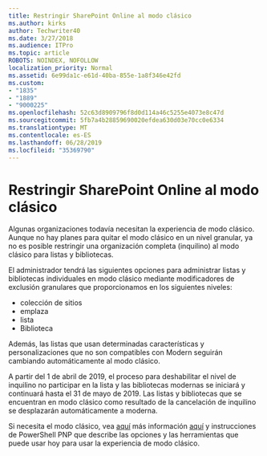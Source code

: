 ```yaml
---
title: Restringir SharePoint Online al modo clásico
ms.author: kirks
author: Techwriter40
ms.date: 3/27/2018
ms.audience: ITPro
ms.topic: article
ROBOTS: NOINDEX, NOFOLLOW
localization_priority: Normal
ms.assetid: 6e99da1c-e61d-40ba-855e-1a8f346e42fd
ms.custom:
- "1835"
- "1889"
- "9000225"
ms.openlocfilehash: 52c63d8909796f8d0d114a46c5255e4073e8c47d
ms.sourcegitcommit: 5fb7a4b28859690020efdea630d03e70cc0e6334
ms.translationtype: MT
ms.contentlocale: es-ES
ms.lasthandoff: 06/28/2019
ms.locfileid: "35369790"
---
```

# <a name="restrict-sharepoint-online-to-classic-mode"></a>Restringir SharePoint Online al modo clásico

Algunas organizaciones todavía necesitan la experiencia de modo clásico. Aunque no hay planes para quitar el modo clásico en un nivel granular, ya no es posible restringir una organización completa (inquilino) al modo clásico para listas y bibliotecas.

El administrador tendrá las siguientes opciones para administrar listas y bibliotecas individuales en modo clásico mediante modificadores de exclusión granulares que proporcionamos en los siguientes niveles:

- colección de sitios
- emplaza
- lista
- Biblioteca

Además, las listas que usan determinadas características y personalizaciones que no son compatibles con Modern seguirán cambiando automáticamente al modo clásico.

A partir del 1 de abril de 2019, el proceso para deshabilitar el nivel de inquilino no participar en la lista y las bibliotecas modernas se iniciará y continuará hasta el 31 de mayo de 2019.  Las listas y bibliotecas que se encuentran en modo clásico como resultado de la cancelación de inquilino se desplazarán automáticamente a moderna.

Si necesita el modo clásico, vea [aquí](https://docs.microsoft.com/sharepoint/dev/transform/modernize-userinterface-lists-and-libraries-optout) más información [aquí](https://techcommunity.microsoft.com/t5/Microsoft-SharePoint-Blog/Delivering-SharePoint-modern-experiences/ba-p/315023) y instrucciones de PowerShell PNP que describe las opciones y las herramientas que puede usar hoy para usar la experiencia de modo clásico.
